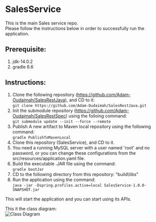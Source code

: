# SalesService
This is the main Sales service repo.\
Please follow the instructions below in order to successfully run the application.
## Prerequisite:
1. jdk-14.0.2
2. gradle 6.6

## Instructions:
1. Clone the following repository (https://github.com/Adam-Oudaimah/SalesRestJava), and CD to it: \
```git clone https://github.com/Adam-Oudaimah/SalesRestJava.git```
2. Init the submodule repository (https://github.com/Adam-Oudaimah/SalesRestSpec) using the folloing command: \
```git submodule update --init --force --remote```
3. Publish A new artifact to Maven local repository using the following command: \
```gradle PublishToMavenLocal```
4. Clone this repository (SalesService), and CD to it.
5. You need a running MySQL server with a user named 'root' and no password, or you can change these configurations from the src/resources/application.yaml file.
6. Build the executable .JAR file using the command: \
```gradle bootJar```
6. CD to the following directory from this repository: "build\libs"
7. Run the application using the command: \
```java -jar -Dspring.profiles.active=local SalesService-1.0.0-SNAPSHOT.jar```

This will start the application and you can start using its APIs.

This it the class diagram: \
![Class Diagram](images/class_diagram.png)
